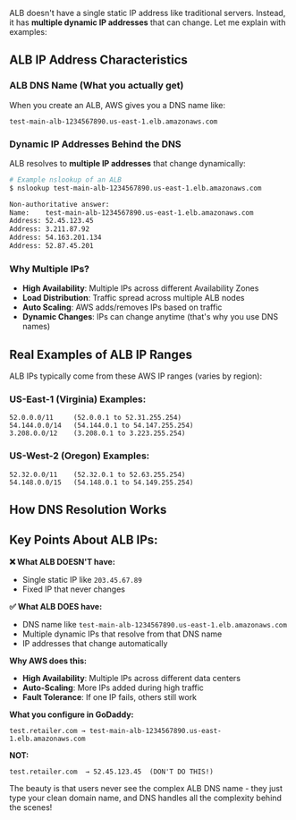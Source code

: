 ALB doesn't have a single static IP address like traditional servers. Instead, it has **multiple dynamic IP addresses** that can change. Let me explain with examples:

## ALB IP Address Characteristics

### ALB DNS Name (What you actually get)
When you create an ALB, AWS gives you a DNS name like:
```
test-main-alb-1234567890.us-east-1.elb.amazonaws.com
```

### Dynamic IP Addresses Behind the DNS
ALB resolves to **multiple IP addresses** that change dynamically:

```bash
# Example nslookup of an ALB
$ nslookup test-main-alb-1234567890.us-east-1.elb.amazonaws.com

Non-authoritative answer:
Name:    test-main-alb-1234567890.us-east-1.elb.amazonaws.com
Address: 52.45.123.45
Address: 3.211.87.92
Address: 54.163.201.134
Address: 52.87.45.201
```

### Why Multiple IPs?
- **High Availability**: Multiple IPs across different Availability Zones
- **Load Distribution**: Traffic spread across multiple ALB nodes
- **Auto Scaling**: AWS adds/removes IPs based on traffic
- **Dynamic Changes**: IPs can change anytime (that's why you use DNS names)

## Real Examples of ALB IP Ranges

ALB IPs typically come from these AWS IP ranges (varies by region):

### US-East-1 (Virginia) Examples:
```
52.0.0.0/11     (52.0.0.1 to 52.31.255.254)
54.144.0.0/14   (54.144.0.1 to 54.147.255.254)
3.208.0.0/12    (3.208.0.1 to 3.223.255.254)
```

### US-West-2 (Oregon) Examples:
```
52.32.0.0/11    (52.32.0.1 to 52.63.255.254)
54.148.0.0/15   (54.148.0.1 to 54.149.255.254)
```

## How DNS Resolution Works

## Key Points About ALB IPs:

**❌ What ALB DOESN'T have:**
- Single static IP like `203.45.67.89`
- Fixed IP that never changes

**✅ What ALB DOES have:**
- DNS name like `test-main-alb-1234567890.us-east-1.elb.amazonaws.com`
- Multiple dynamic IPs that resolve from that DNS name
- IP addresses that change automatically

**Why AWS does this:**
- **High Availability**: Multiple IPs across different data centers
- **Auto-Scaling**: More IPs added during high traffic
- **Fault Tolerance**: If one IP fails, others still work

**What you configure in GoDaddy:**
```
test.retailer.com → test-main-alb-1234567890.us-east-1.elb.amazonaws.com
```

**NOT:**
```
test.retailer.com  → 52.45.123.45  (DON'T DO THIS!)
```

The beauty is that users never see the complex ALB DNS name - they just type your clean domain name, and DNS handles all the complexity behind the scenes!
